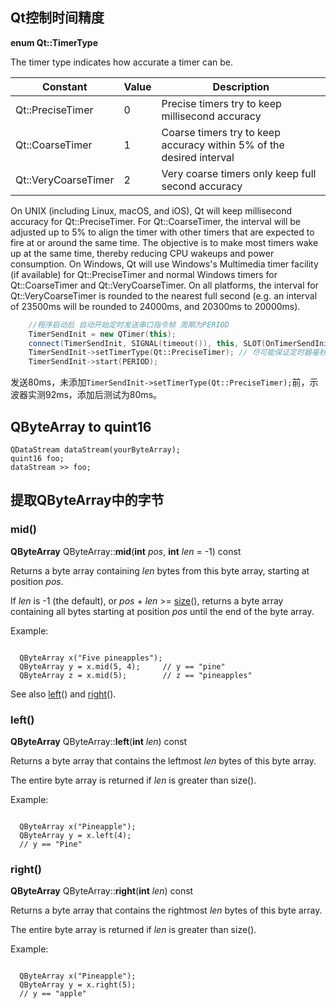 ## Qt控制时间精度
**enum Qt::TimerType**

The timer type indicates how accurate a timer can be.

| Constant            | Value | Description                                                  |
| ------------------- | ----- | ------------------------------------------------------------ |
| Qt::PreciseTimer    | 0     | Precise timers try to keep millisecond accuracy              |
| Qt::CoarseTimer     | 1     | Coarse timers try to keep accuracy within 5% of the desired interval |
| Qt::VeryCoarseTimer | 2     | Very coarse timers only keep full second accuracy            |

On UNIX (including Linux, macOS, and iOS), Qt will keep millisecond accuracy for Qt::PreciseTimer. For Qt::CoarseTimer, the interval will be adjusted up to 5% to align the timer with other timers that are expected to fire at or around the same time. The objective is to make most timers wake up at the same time, thereby reducing CPU wakeups and power consumption.
On Windows, Qt will use Windows's Multimedia timer facility (if available) for Qt::PreciseTimer and normal Windows timers for Qt::CoarseTimer and Qt::VeryCoarseTimer.
On all platforms, the interval for Qt::VeryCoarseTimer is rounded to the nearest full second (e.g. an interval of 23500ms will be rounded to 24000ms, and 20300ms to 20000ms).
```c++
    //程序启动后 自动开始定时发送串口指令帧 周期为PERIOD
    TimerSendInit = new QTimer(this);
    connect(TimerSendInit, SIGNAL(timeout()), this, SLOT(OnTimerSendInit()));
    TimerSendInit->setTimerType(Qt::PreciseTimer); // 尽可能保证定时器毫秒精度
    TimerSendInit->start(PERIOD);

```

发送80ms，未添加`TimerSendInit->setTimerType(Qt::PreciseTimer);`前，示波器实测92ms，添加后测试为80ms。



## QByteArray to quint16

```Qt
QDataStream dataStream(yourByteArray);
quint16 foo;
dataStream >> foo;
```



## 提取QByteArray中的字节

### mid()

**QByteArray** QByteArray::**mid**(**int** *pos*, **int** *len* = -1) const

Returns a byte array containing *len* bytes from this byte array, starting at position *pos*.

If *len* is -1 (the default), or *pos* + *len* >= [size](qbytearray.html#size)(), returns a byte array containing all bytes starting at position *pos* until the end of the byte array.

Example:

```

  QByteArray x("Five pineapples");
  QByteArray y = x.mid(5, 4);     // y == "pine"
  QByteArray z = x.mid(5);        // z == "pineapples"

```

See also [left](qbytearray.html#left)() and [right](qbytearray.html#right)().

### left()

**QByteArray** QByteArray::**left**(**int** *len*) const

Returns a byte array that contains the leftmost *len* bytes of this byte array.

The entire byte array is returned if *len* is greater than size().

Example:

```

  QByteArray x("Pineapple");
  QByteArray y = x.left(4);
  // y == "Pine"
```

### right()

**QByteArray** QByteArray::**right**(**int** *len*) const

Returns a byte array that contains the rightmost *len* bytes of this byte array.

The entire byte array is returned if *len* is greater than size().

Example:

```

  QByteArray x("Pineapple");
  QByteArray y = x.right(5);
  // y == "apple"
```

